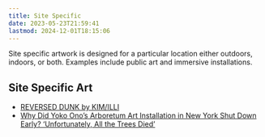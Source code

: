 ```yaml
---
title: Site Specific
date: 2023-05-23T21:59:41
lastmod: 2024-12-01T18:15:06
---
```


Site specific artwork is designed for a particular location either outdoors, indoors, or both. Examples include public art and immersive installations.

## Site Specific Art

- [REVERSED DUNK by KIM/ILLI](https://www.designboom.com/art/site-specific-installation-reversed-dunk-urban-dynamics-berlin-kim-illi-09-22-2023/)
- [Why Did Yoko Ono’s Arboretum Art Installation in New York Shut Down Early? ‘Unfortunately, All the Trees Died’](https://news.artnet.com/art-world/yoko-ono-faurschou-foundation-trees-die-2350726)
